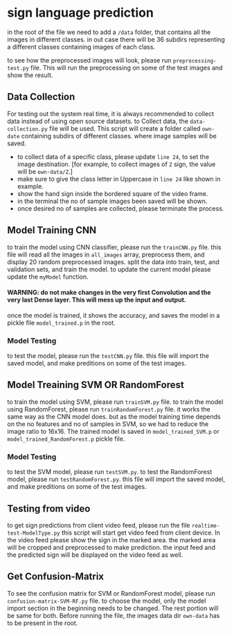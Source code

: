 # sign language prediction

in the root of the file we need to add a `/data` folder, that contains all the images in different classes.
in out case there will be 36 subdirs representing a different classes containing images of each class.

to see how the preprocessed images will look, please run `preprocessing-test.py` file. This will run the preprocessing on some of the test images and show the result.

## Data Collection

For testing out the system real time, it is always recommended to collect data instead of using open source datasets.
to Collect data, the `data-collection.py` file will be used.
This script will create a folder called `own-date` containing subdirs of different classes. where image samples will be saved.

- to collect data of a specific class, please update `line 24`, to set the image destination.
  [for example, to collect images of `Z` sign, the value will be `own-data/Z`.]
- make sure to give the class letter in Uppercase in `line 24` like shown in example.
- show the hand sign inside the bordered square of the video frame.
- in the terminal the no of sample images been saved will be shown.
- once desired no of samples are collected, please terminate the process.

## Model Training CNN

to train the model using CNN classifier, please run the `trainCNN.py` file.
this file will read all the images in `all_images` array, preprocess them, and display 20 random preprocessed images.
split the data into train, test, and validation sets, and train the model.
to update the current model please update the `myModel` function.

#### WARNING: do not make changes in the very first Convolution and the very last Dense layer. This will mess up the input and output.

once the model is trained, it shows the accuracy, and saves the model in a pickle file
`model_trained.p` in the root.

### Model Testing

to test the model, please run the `testCNN.py` file.
this file will import the saved model, and make preditions on some of the test images.

## Model Treaining SVM OR RandomForest

to train the model using SVM, please run `trainSVM.py` file.
to train the model using RandomForest, please run `trainRandomForest.py` file.
it works the same way as the CNN model does. but as the model training time depends on the no features and no of samples in SVM, so we had to reduce the image ratio to 16x16.
The trained model is saved in `model_trained_SVM.p` or `model_trained_RandomForest.p` pickle file.

### Model Testing

to test the SVM model, please run `testSVM.py`.
to test the RandomForest model, please run `testRandomForest.py`.
this file will import the saved model, and make preditions on some of the test images.

## Testing from video

to get sign predictions from client video feed, please run the file `realtime-test-ModelType.py`
this script will start get video feed from client device. In the video feed please show the sign in the marked area.
the marked area will be cropped and preprocessed to make prediction. the input feed and the predicted sign will be displayed on the video feed as well.

## Get Confusion-Matrix

To see the confusion matrix for SVM or RandomForest model, please run `confusion-matrix-SVM-RF.py` file.
to choose the model, only the model import section in the beginning needs to be changed.
The rest portion will be same for both.
Before running the file, the images data dir `own-data` has to be present in the root.
